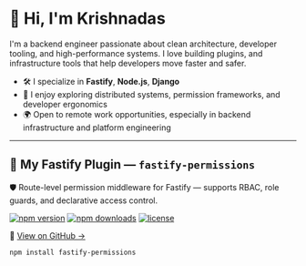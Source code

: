 # 👋 Hi, I'm Krishnadas

I'm a backend engineer passionate about clean architecture, developer tooling, and high-performance systems. I love building plugins, and infrastructure tools that help developers move faster and safer.

- 🛠️ I specialize in **Fastify**, **Node.js**, **Django**
- 🧠 I enjoy exploring distributed systems, permission frameworks, and developer ergonomics
- 🌍 Open to remote work opportunities, especially in backend infrastructure and platform engineering

---

## 🔧 My Fastify Plugin — `fastify-permissions`

🛡️ Route-level permission middleware for Fastify — supports RBAC, role guards, and declarative access control.

[![npm version](https://img.shields.io/npm/v/fastify-permissions)](https://www.npmjs.com/package/fastify-permissions)
[![npm downloads](https://img.shields.io/npm/dm/fastify-permissions)](https://www.npmjs.com/package/fastify-permissions)
[![license](https://img.shields.io/github/license/pckrishnadas88/fastify-permissions)](https://github.com/pckrishnadas88c/fastify-permissions/blob/main/LICENSE)

🔗 [View on GitHub →](https://github.com/pckrishnadas88/fastify-permissions)

```bash
npm install fastify-permissions
```
